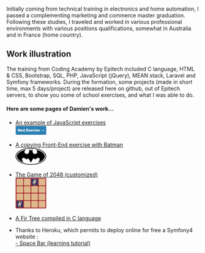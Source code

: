 Initially coming from technical training in electronics and home automation, I passed a complementing marketing and commerce master graduation. Following these studies, I traveled and worked in various professional environments with various positions qualifications, somewhat in Australia and in France (home country).


## Work illustration

The training from Coding Academy by Epitech included C language, HTML & CSS, Bootstrap, SQL, PHP, JavaScript (jQuery), MEAN stack, Laravel and Symfony frameworks. During the formation, some projects (made in short time, max 5 days/project) are released here on github, out of Epitech servers, to show you some of school exercises, and what I was able to do.

#### Here are some pages of Damien's work...

- <a href="https://damien-chave.github.io/JavaScript_exercises" target="_blank">An example of JavaScript exercises<br><img src="JS-exercises.png" width="80px" /></a>

- <a href="https://damien-chave.github.io/materialize_Batman_exercise" target="_blank">A copying Front-End exercise with Batman<br><img src="batman.png" width="80px" /></a>

- <a href="https://damien-chave.github.io/2048_CA-Epitech" target="_blank">The Game of 2048 (customized)<br><img src="Gameof2048.png" width="80px" /></a>

- <a href="https://damien-chave.github.io/Fir_tree_CA-Epitech" target="_blank">A Fir Tree compiled in C language<br></a>

- Thanks to Heroku, which permits to deploy online for free a Symfony4 website :<a href="http://app-sf4.herokuapp.com" target="_blank">
<br>- Space Bar (learning tutorial)</a>


<script type="text/javascript" src="title.js"></script>
